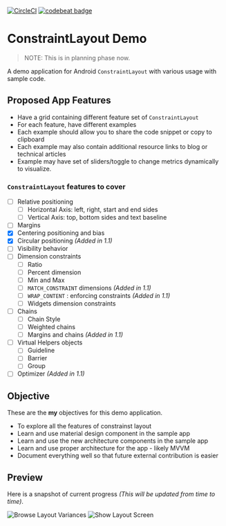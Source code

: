 [![CircleCI](https://circleci.com/gh/amardeshbd/android-constraint-layout-cheatsheet.svg?style=svg)](https://circleci.com/gh/amardeshbd/android-constraint-layout-cheatsheet) [![codebeat badge](https://codebeat.co/badges/bf0c09f2-f87c-49cc-b437-ee1a975ed830)](https://codebeat.co/projects/github-com-amardeshbd-android-constraint-layout-cheatsheet-master)


# ConstraintLayout Demo
> NOTE: This is in planning phase now.

A demo application for Android `ConstraintLayout` with various usage with sample code.

## Proposed App Features
* Have a grid containing different feature set of `ConstraintLayout`
* For each feature, have different examples
* Each example should allow you to share the code snippet or copy to clipboard
* Each example may also contain additional resource links to blog or technical articles
* Example may have set of sliders/toggle to change metrics dynamically to visualize.


### `ConstraintLayout` features to cover 
- [ ] Relative positioning
  * [ ] Horizontal Axis: left, right, start and end sides
  * [ ] Vertical Axis: top, bottom sides and text baseline
- [ ] Margins
- [x] Centering positioning and bias
- [x] Circular positioning _(Added in 1.1)_
- [ ] Visibility behavior
- [ ] Dimension constraints
  * [ ] Ratio
  * [ ] Percent dimension
  * [ ] Min and Max
  * [ ] `MATCH_CONSTRAINT` dimensions _(Added in 1.1)_
  * [ ] `WRAP_CONTENT` : enforcing constraints _(Added in 1.1)_
  * [ ] Widgets dimension constraints
- [ ] Chains
  * [ ] Chain Style
  * [ ] Weighted chains
  * [ ] Margins and chains _(Added in 1.1)_
- [ ] Virtual Helpers objects
  * [ ] Guideline
  * [ ] Barrier
  * [ ] Group
- [ ] Optimizer _(Added in 1.1)_

## Objective
These are the **my** objectives for this demo application.
* To explore all the features of constrainst layout
* Learn and use material design component in the sample app
* Learn and use the new architecture components in the sample app
* Learn and use proper architecture for the app - likely MVVM
* Document everything well so that future external contribution is easier

## Preview
Here is a snapshot of current progress _(This will be updated from time to time)_.  

![Browse Layout Variances](https://user-images.githubusercontent.com/99822/39677194-c57a1ef4-5144-11e8-86ad-ab16850b5e95.png) ![Show Layout Screen](https://user-images.githubusercontent.com/99822/39677193-c55efc3c-5144-11e8-822f-b55664d8e5e2.png)
